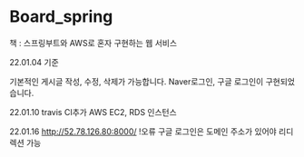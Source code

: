 # Board_spring
책 : 스프링부트와 AWS로 혼자 구현하는 웹 서비스 

22.01.04 기준

기본적인 게시글 작성, 수정, 삭제가 가능합니다.
Naver로그인, 구글 로그인이 구현되었습니다.


22.01.10 travis CI추가
AWS EC2, RDS 인스턴스 

22.01.16
http://52.78.126.80:8000/
!오류 구글 로그인은 도메인 주소가 있어야 리디렉션 가능
